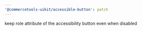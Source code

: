 ```yaml
---
'@commercetools-uikit/accessible-button': patch
---
```


keep role attribute of the accessibility button even when disabled

